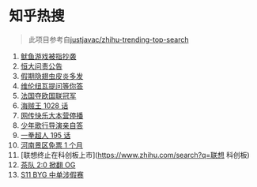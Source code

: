 # 知乎热搜

> 此项目参考自[justjavac/zhihu-trending-top-search](https://github.com/justjavac/zhihu-trending-top-search/blob/main/utils.ts)

<!-- BEGIN -->
  <!-- 最后更新时间:Mon Oct 11 2021 01:59:37 GMT+0000 (Coordinated Universal Time) -->
  1. [鱿鱼游戏被指抄袭](https://www.zhihu.com/search?q=鱿鱼游戏)
1. [恒大问责公告](https://www.zhihu.com/search?q=恒大)
1. [假期隐翅虫皮炎多发](https://www.zhihu.com/search?q=隐翅虫)
1. [维伦纽瓦提问等你答](https://www.zhihu.com/search?q=维伦纽瓦)
1. [法国夺欧国联冠军](https://www.zhihu.com/search?q=欧国联)
1. [海贼王 1028 话](https://www.zhihu.com/search?q=海贼王)
1. [网传快乐大本营停播](https://www.zhihu.com/search?q=快乐大本营)
1. [少年歌行导演亲自答](https://www.zhihu.com/search?q=少年歌行)
1. [一拳超人 195 话](https://www.zhihu.com/search?q=一拳超人)
1. [河南景区免票 1 个月](https://www.zhihu.com/search?q=河南景区)
1. [联想终止在科创板上市](https://www.zhihu.com/search?q=联想 科创板)
1. [茶队 2:0 掀翻 OG](https://www.zhihu.com/search?q=og)
1. [S11 BYG 中单涉假赛](https://www.zhihu.com/search?q=byg)
  <!-- END -->